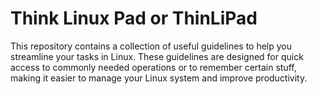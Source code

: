 # Think Linux Pad or ThinLiPad

This repository contains a collection of useful guidelines to help you streamline your tasks in Linux. These guidelines are designed for quick access to commonly needed operations or to remember certain stuff, making it easier to manage your Linux system and improve productivity.
